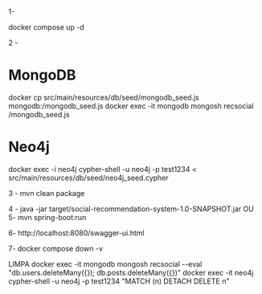 1- 

docker compose up -d

2 - 
# MongoDB
docker cp src/main/resources/db/seed/mongodb_seed.js mongodb:/mongodb_seed.js
docker exec -it mongodb mongosh recsocial /mongodb_seed.js

# Neo4j
docker exec -i neo4j cypher-shell -u neo4j -p test1234 < src/main/resources/db/seed/neo4j_seed.cypher

3 - mvn clean package

4 - java -jar target/social-recommendation-system-1.0-SNAPSHOT.jar
OU
5- mvn spring-boot:run

6- http://localhost:8080/swagger-ui.html

7-
docker compose down -v



LIMPA
docker exec -it mongodb mongosh recsocial --eval "db.users.deleteMany({}); db.posts.deleteMany({})"
docker exec -it neo4j cypher-shell -u neo4j -p test1234 "MATCH (n) DETACH DELETE n"
